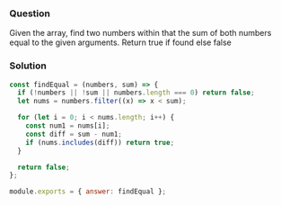 ### Question

Given the array, find two numbers within that the sum of both numbers equal to the given arguments.
Return true if found else false

### Solution

```js
const findEqual = (numbers, sum) => {
  if (!numbers || !sum || numbers.length === 0) return false;
  let nums = numbers.filter((x) => x < sum);

  for (let i = 0; i < nums.length; i++) {
    const num1 = nums[i];
    const diff = sum - num1;
    if (nums.includes(diff)) return true;
  }

  return false;
};

module.exports = { answer: findEqual };
```
